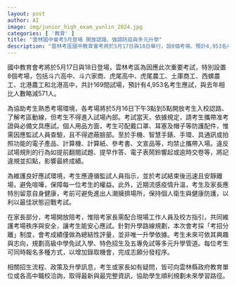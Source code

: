 ```yaml
---
layout: post
author: AI
image: img/junior_high_exam_yunlin_2024.jpg
categories: [ '教育' ]
title: "雲林國中會考5月登場 開放認路、強調防疫與多元升學"
description: "雲林考區國中教育會考將於5月17日與18日舉行，設8個考場、預計4,953名考生應試。5月16日下午開放考生入校認路，考試規範嚴格，禁帶通訊電子用品。為因應流感疫情，提醒考生加強健康防護。家長可陪考並須配合現場秩序。會考採考招分離，鼓勵多元升學與志願分發，相關升學政策可洽詢教育單位。"
---
```

國中教育會考將於5月17日與18日登場，雲林考區為因應此次重要考試，特別設置8個考場，包括斗六高中、斗六家商、虎尾高中、虎尾農工、土庫商工、西螺農工、北港農工和北港高中，共計169間試場，預計有4,953名考生應試，與去年相比人數略減571人。

為協助考生熟悉考場環境，各考場將於5月16日下午3點到5點開放考生入校認路、了解考區動線，但考生不得進入試場內部。考試當天，依據規定，請考生攜帶准考證與必備文具應試。個人用品方面，考生可配戴口罩、耳塞及帽子等防護配件，惟需因應監試人員查驗，且不得遮蔽臉部。至於手機、智慧手錶、手環、具通訊或拍照功能的電子產品、計算機、計算紙、參考書、文宣品等，均禁止攜帶入場。違反試場規則的行為如提前翻閱試題、提早作答、電子表鬧鈴響起或逾時交卷等，將記違規並扣點，影響最終成績。

為維護良好應試環境，考生應遵循監試人員指示，並於考試結束後迅速且安靜離場，避免喧嘩，保障每一位考生的權益。此外，近期流感疫情升溫，考生及家長應特別留意自身健康，考前可避免進出人潮擁擠場所，保持個人衛生與健康防護，以利以最佳狀態迎戰考試。

在家長部分，考場開放陪考，惟陪考家長需配合現場工作人員及校方指引，共同維護考場秩序與安全，讓考生能安心應試。針對升學路線規劃，本次會考採「考招分離」制度，會考成績僅做為總結性評量，並非唯一升學依據。考生未來可依其興趣與志向，規劃高級中學免試入學、特色招生及五專免試等多元升學管道。每位考生可同時報名多種方式，以增加錄取機會，完成志願分發程序。

相關招生流程、政策及升學訊息，考生或家長如有疑問，皆可向雲林縣政府教育單位或各高中職校洽詢，取得最新與最完整資訊，協助學生順利規劃未來學習路徑。  
